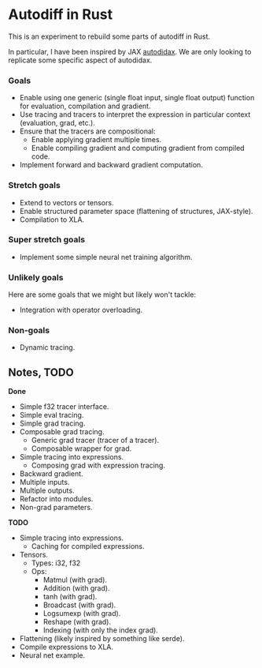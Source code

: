 # Autodiff in Rust

This is an experiment to rebuild some parts of autodiff in Rust.

In particular, I have been inspired by JAX
[autodidax](https://jax.readthedocs.io/en/latest/autodidax.html).
We are only looking to replicate some specific aspect of autodidax.

### Goals
* Enable using one generic (single float input, single float output) function 
  for evaluation, compilation and gradient.
* Use tracing and tracers to interpret the expression in particular context
  (evaluation, grad, etc.).
* Ensure that the tracers are compositional:
  * Enable applying gradient multiple times.
  * Enable compiling gradient and computing gradient from compiled code.
* Implement forward and backward gradient computation.


### Stretch goals
* Extend to vectors or tensors.
* Enable structured parameter space (flattening of structures, JAX-style).
* Compilation to XLA.

### Super stretch goals
* Implement some simple neural net training algorithm.

### Unlikely goals
Here are some goals that we might but likely won't tackle:
* Integration with operator overloading.

### Non-goals
* Dynamic tracing.

## Notes, TODO

**Done**
* Simple f32 tracer interface.
* Simple eval tracing.
* Simple grad tracing.
* Composable grad tracing.
  * Generic grad tracer (tracer of a tracer).
  * Composable wrapper for grad.
* Simple tracing into expressions.
  * Composing grad with expression tracing.
* Backward gradient.
* Multiple inputs.
* Multiple outputs.
* Refactor into modules.
* Non-grad parameters.

**TODO**
* Simple tracing into expressions.
  * Caching for compiled expressions.
* Tensors.
  * Types: i32, f32
  * Ops:
    * Matmul (with grad).
    * Addition  (with grad).
    * tanh  (with grad).
    * Broadcast (with grad).
    * Logsumexp (with grad).
    * Reshape (with grad).
    * Indexing (with only the index grad).
* Flattening (likely inspired by something like serde).
* Compile expressions to XLA.
* Neural net example.
